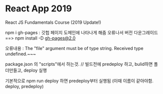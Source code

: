# React App 2019

React JS Fundamentals Course (2019 Update!)


npm i gh-pages : 깃헙 페이지 도메인에 나타나게 해줌 
오류나서 버전 다운그레이드 ==> npm install -D gh-pages@2.0

오류내용 : The "file" argument must be of type string. Received type undefined.~~~ 

package.json 의 "scripts"에서 하는것. 
// 빌드전에 predeploy 하고, bulid하면 폴더만들고, deploy 실행 

기본적으로 npm run deploy 하면 predeploy부터 실행됨 (이때 이름이 같아야함. deploy, predeploy)
